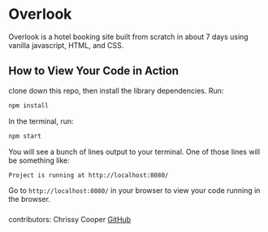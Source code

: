 # Overlook
 Overlook is a hotel booking site built from scratch in about 7 days using vanilla javascript, HTML, and CSS.


## How to View Your Code in Action

clone down this repo, then install the library dependencies. Run:

```bash
npm install
```

In the terminal, run:

```bash
npm start
```

You will see a bunch of lines output to your terminal. One of those lines will be something like:

```bash
Project is running at http://localhost:8080/
```

Go to `http://localhost:8080/` in your browser to view your code running in the browser.

###
contributors: Chrissy Cooper [GitHub](https://github.com/chrissycooper)


